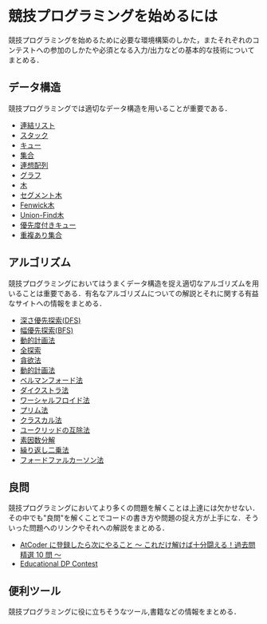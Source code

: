 # 競技プログラミングを始めるには
競技プログラミングを始めるために必要な環境構築のしかた，またそれぞれのコンテストへの参加のしかたや必須となる入力/出力などの基本的な技術についてまとめる．


## データ構造
競技プログラミングでは適切なデータ構造を用いることが重要である．

- [連結リスト]()
- [スタック]()
- [キュー]()
- [集合]()
- [連想配列]()
- [グラフ]()
- [木]()
- [セグメント木]()
- [Fenwick木]()
- [Union-Find木]()
- [優先度付きキュー]()
- [重複あり集合]()


## アルゴリズム
競技プログラミングにおいてはうまくデータ構造を捉え適切なアルゴリズムを用いることは重要である．有名なアルゴリズムについての解説とそれに関する有益なサイトへの情報をまとめる．

- [深さ優先探索(DFS)]()
- [幅優先探索(BFS)]()
- [動的計画法]()
- [全探索]()
- [貪欲法]()
- [動的計画法]()
- [ベルマンフォード法]()
- [ダイクストラ法]()
- [ワーシャルフロイド法]()
- [プリム法]()
- [クラスカル法]()
- [ユークリッドの互除法]()
- [素因数分解]()
- [繰り返し二乗法]()
- [フォードファルカーソン法]()


## 良問
競技プログラミングにおいてより多くの問題を解くことは上達には欠かせない．その中でも"良問"を解くことでコードの書き方や問題の捉え方が上手にな．そういった問題へのリンクやそれへの解説をまとめる．

- [AtCoder に登録したら次にやること ～ これだけ解けば十分闘える！過去問精選 10 問 ～](https://qiita.com/drken/items/fd4e5e3630d0f5859067)
- [Educational DP Contest](https://atcoder.jp/contests/dp)


## 便利ツール

競技プログラミングに役に立ちそうなツール,書籍などの情報をまとめる．
